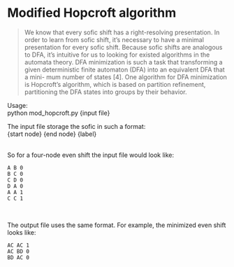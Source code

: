 # Modified Hopcroft algorithm
> We know that every sofic shift has a right-resolving presentation. In order to learn from sofic shift, it’s necessary to have a minimal presentation for every sofic shift. Because sofic shifts are analogous to DFA, it’s intuitive for us to looking for existed algorithms in the automata theory. DFA minimization is such a task that transforming a given deterministic finite automaton (DFA) into an equivalent DFA that a mini- mum number of states [4]. One algorithm for DFA minimization is Hopcroft’s algorithm, which is based on partition refinement, partitioning the DFA states into groups by their behavior.<br/>

Usage:<br/>
python mod_hopcroft.py {input file} <br/>

The input file storage the sofic in such a format:<br/>
{start node} {end node} {label}<br/><br/>

So for a four-node even shift the input file would look like:<br/>
~~~~
A B 0
B C 0
C D 0
D A 0
A A 1
C C 1
~~~~
<br/>

The output file uses the same format. For example, the minimized even shift looks like: <br/>
~~~~
AC AC 1
AC BD 0
BD AC 0
~~~~
<br/>

